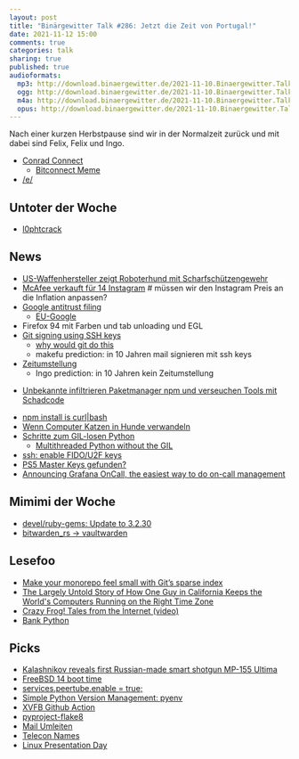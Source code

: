 ```yaml
---
layout: post
title: "Binärgewitter Talk #286: Jetzt die Zeit von Portugal!"
date: 2021-11-12 15:00
comments: true
categories: talk
sharing: true
published: true
audioformats:
  mp3: http://download.binaergewitter.de/2021-11-10.Binaergewitter.Talk.286.mp3
  ogg: http://download.binaergewitter.de/2021-11-10.Binaergewitter.Talk.286.ogg
  m4a: http://download.binaergewitter.de/2021-11-10.Binaergewitter.Talk.286.m4a
  opus: http://download.binaergewitter.de/2021-11-10.Binaergewitter.Talk.286.opus
---
```

Nach einer kurzen Herbstpause sind wir in der Normalzeit zurück und mit dabei sind Felix, Felix und Ingo.

- [Conrad Connect]( https://www.heise.de/news/Smart-Home-Conrad-Connect-stellt-Dienst-im-Dezember-ein-6261875.html )
  * [Bitconnect Meme]( https://www.youtube.com/watch?v=AwDbx-nuQ5o )
- [/e/]( https://linuxnews.de/2021/10/aus-e-wird-murena-zum-teil/ )

## Untoter der Woche
- [l0phtcrack]( https://gitlab.com/l0phtcrack )

## News
- [US-Waffenhersteller zeigt Roboterhund mit Scharfschützengewehr]( https://www.heise.de/news/US-Waffenhersteller-zeigt-Roboterhund-mit-Scharfschuetzengewehr-6217703.html )
- [McAfee verkauft für 14 Instagram]( https://www.heise.de/news/McAfee-wird-in-einem-14-Milliarden-Dollar-Deal-von-Finanzinvestoren-uebernommen-6261044.html ) # müssen wir den Instagram Preis an die Inflation anpassen?
- [Google antitrust filing]( https://twitter.com/fasterthanlime/status/1452059536743874562 )
  * [EU-Google]( https://www.tagesschau.de/wirtschaft/eu-gericht-google-103.html )
- Firefox 94 mit Farben und tab unloading und EGL
- [Git signing using SSH keys]( https://twitter.com/damienmiller/status/1452796122250940418 )
  * [why would git do this]( https://i.imgflip.com/5tp8o3.jpg )
  * makefu prediction: in 10 Jahren mail signieren mit ssh keys
- [Zeitumstellung]( https://yro.slashdot.org/story/21/11/07/0133228/as-debate-drags-on-in-europe-the-fate-of-daylight-saving-time-remains-in-limbo )
  * Ingo prediction: in 10 Jahren kein Zeitumstellung
* [Unbekannte infiltrieren Paketmanager npm und verseuchen Tools mit Schadcode]( https://www.heise.de/news/Unbekannte-infiltrieren-Paketmanager-npm-und-verseuchen-Tools-mit-Schadcode-6260153.html )
- [npm install is curl|bash]( https://btao.org/2021/09/09/npm-install-is-curl-bash/ )
- [Wenn Computer Katzen in Hunde verwandeln]( https://www.heise.de/news/l-f-Wenn-Computer-Katzen-in-Hunde-verwandeln-6254527.html? ) 
- [Schritte zum GIL-losen Python]( https://lukasz.langa.pl/5d044f91-49c1-4170-aed1-62b6763e6ad0/ )
  * [Multithreaded Python without the GIL](https://docs.google.com/document/d/18CXhDb1ygxg-YXNBJNzfzZsDFosB5e6BfnXLlejd9l0/edit#)
- [ssh: enable FIDO/U2F keys]( https://cgit.freebsd.org/src/commit/?id=e9a994639b2af232f994ba2ad23ca45a17718d2b )
- [PS5 Master Keys gefunden?]( https://www.eurogamer.net/articles/2021-11-08-playstation-hackers-claim-major-ps5-breakthrough )
- [Announcing Grafana OnCall, the easiest way to do on-call management]( https://grafana.com/blog/2021/11/09/announcing-grafana-oncall/ )

## Mimimi der Woche
- [devel/ruby-gems: Update to 3.2.30]( https://bugs.freebsd.org/bugzilla/show_bug.cgi?id=258108 )
- [bitwarden_rs -> vaultwarden]( https://github.com/dani-garcia/vaultwarden/releases/tag/1.21.0 )

## Lesefoo
- [Make your monorepo feel small with Git’s sparse index]( https://github.blog/2021-11-10-make-your-monorepo-feel-small-with-gits-sparse-index/ )
- [The Largely Untold Story of How One Guy in California Keeps the World's Computers Running on the Right Time Zone]( https://onezero.medium.com/the-largely-untold-story-of-how-one-guy-in-california-keeps-the-worlds-computers-on-the-right-time-a97a5493bf73 )
- [Crazy Frog! Tales from the Internet (video)]( https://www.youtube.com/watch?v=qfUTE45EEys )
- [Bank Python]( https://calpaterson.com/bank-python.html )

## Picks
- [Kalashnikov reveals first Russian-made smart shotgun MP-155 Ultima]( https://www.youtube.com/watch?v=eQsp34zo6aE )
- [FreeBSD 14 boot time]( https://twitter.com/cperciva/status/1456817015830712322 )
- [services.peertube.enable = true;]( https://github.com/NixOS/nixpkgs/pull/119110 )
- [Simple Python Version Management: pyenv]( https://github.com/pyenv/pyenv )
- [XVFB Github Action]( https://github.com/marketplace/actions/gabrielbb-xvfb-action )
- [pyproject-flake8]( https://github.com/csachs/pyproject-flake8 )
- [Mail Umleiten](https://www.ggbs.de/extensions/SimpleMailRedirection.html )
- [Telecon Names]( https://github.com/cplusplus/LEWG/wiki/Telecon-Names )
- [Linux Presentation Day]( https://linuxnews.de/2021/10/linux-presentation-day-2021-2/ )


